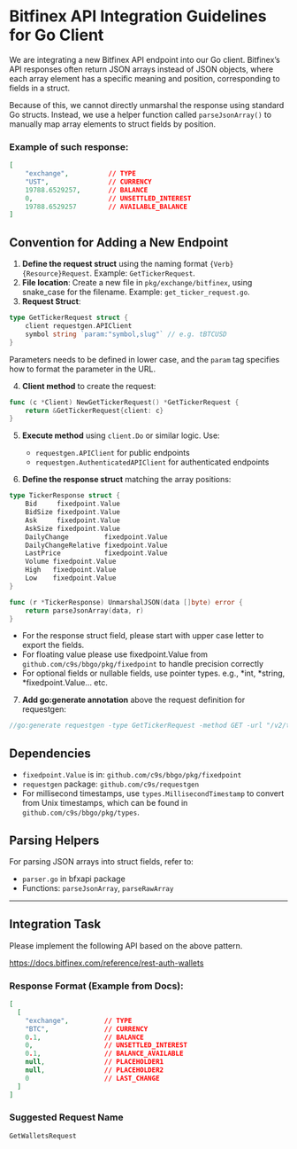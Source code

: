 # Bitfinex API Integration Guidelines for Go Client

We are integrating a new Bitfinex API endpoint into our Go client. Bitfinex’s API responses often return JSON arrays instead of JSON objects, where each array element has a specific meaning and position, corresponding to fields in a struct.

Because of this, we cannot directly unmarshal the response using standard Go structs. Instead, we use a helper function called `parseJsonArray()` to manually map array elements to struct fields by position.

### Example of such response:

```json
[
    "exchange",          // TYPE
    "UST",               // CURRENCY
    19788.6529257,       // BALANCE
    0,                   // UNSETTLED_INTEREST
    19788.6529257        // AVAILABLE_BALANCE
]
```

## Convention for Adding a New Endpoint

1. **Define the request struct** using the naming format `{Verb}{Resource}Request`. Example: `GetTickerRequest`.
2. **File location**: Create a new file in `pkg/exchange/bitfinex`, using snake_case for the filename. Example: `get_ticker_request.go`.
3. **Request Struct**:

```go
type GetTickerRequest struct {
    client requestgen.APIClient
    symbol string `param:"symbol,slug"` // e.g. tBTCUSD
}
```

Parameters needs to be defined in lower case, and the `param` tag specifies how to format the parameter in the URL.

4. **Client method** to create the request:

```go
func (c *Client) NewGetTickerRequest() *GetTickerRequest {
    return &GetTickerRequest{client: c}
}
```

5. **Execute method** using `client.Do` or similar logic. Use:
    - `requestgen.APIClient` for public endpoints
    - `requestgen.AuthenticatedAPIClient` for authenticated endpoints

6. **Define the response struct** matching the array positions:

```go
type TickerResponse struct {
    Bid     fixedpoint.Value
    BidSize fixedpoint.Value
    Ask     fixedpoint.Value
    AskSize fixedpoint.Value
    DailyChange         fixedpoint.Value
    DailyChangeRelative fixedpoint.Value
    LastPrice           fixedpoint.Value
    Volume fixedpoint.Value
    High   fixedpoint.Value
    Low    fixedpoint.Value
}

func (r *TickerResponse) UnmarshalJSON(data []byte) error {
    return parseJsonArray(data, r)
}
```

- For the response struct field, please start with upper case letter to export the fields.
- For floating value please use fixedpoint.Value from `github.com/c9s/bbgo/pkg/fixedpoint` to handle precision correctly
- For optional fields or nullable fields, use pointer types. e.g., *int, *string, *fixedpoint.Value... etc.

7. **Add go:generate annotation** above the request definition for requestgen:

```go
//go:generate requestgen -type GetTickerRequest -method GET -url "/v2/ticker/:symbol" -responseType .TickerResponse
```

## Dependencies

- `fixedpoint.Value` is in: `github.com/c9s/bbgo/pkg/fixedpoint`
- `requestgen` package: `github.com/c9s/requestgen`
- For millisecond timestamps, use `types.MillisecondTimestamp` to convert from Unix timestamps, which can be found in `github.com/c9s/bbgo/pkg/types`.

## Parsing Helpers

For parsing JSON arrays into struct fields, refer to:

- `parser.go` in bfxapi package
- Functions: `parseJsonArray`, `parseRawArray`

---

## Integration Task

Please implement the following API based on the above pattern.

https://docs.bitfinex.com/reference/rest-auth-wallets

### Response Format (Example from Docs):

```json
[
  [
    "exchange",         // TYPE
    "BTC",              // CURRENCY
    0.1,                // BALANCE
    0,                  // UNSETTLED_INTEREST
    0.1,                // BALANCE_AVAILABLE
    null,               // PLACEHOLDER1
    null,               // PLACEHOLDER2
    0                   // LAST_CHANGE
  ]
]
```

### Suggested Request Name

```go
GetWalletsRequest
```

